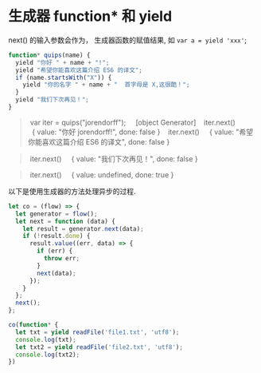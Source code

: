 # 生成器 function* 和 yield

next() 的输入参数会作为， 生成器函数的赋值结果, 如 `var a = yield 'xxx'`;


```js
function* quips(name) { 
  yield "你好 " + name + "!"; 
  yield "希望你能喜欢这篇介绍 ES6 的译文"; 
  if (name.startsWith("X")) { 
    yield "你的名字 " + name + "  首字母是 X,这很酷！"; 
  } 
  yield "我们下次再见！"; 
}
```

> var iter = quips("jorendorff");
 
  [object Generator]
 
> iter.next()
 
  { value: "你好 jorendorff!", done: false }
 
> iter.next()
 
  { value: "希望你能喜欢这篇介绍 ES6 的译文", done: false } 

> iter.next()
 
  { value: "我们下次再见！", done: false } 

> iter.next()
 
  { value: undefined, done: true }


以下是使用生成器的方法处理异步的过程.

```js
let co = (flow) => {
  let generator = flow();
  let next = function (data) {
    let result = generator.next(data);
    if (!result.done) {
      result.value((err, data) => {
        if (err) {
          throw err;
        }
        next(data);
      });
    }
  };
  next();
};

co(function* {
  let txt = yield readFile('file1.txt', 'utf8');
  console.log(txt);
  let txt2 = yield readFile('file2.txt', 'utf8');
  console.log(txt2);
}) 


```

